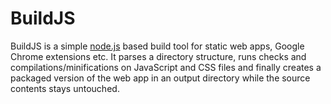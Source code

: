 BuildJS
=======

BuildJS is a simple [node.js](http://nodejs.org/) based build tool for static web
apps, Google Chrome extensions etc. It parses a directory structure, runs checks
and compilations/minifications on JavaScript and CSS files and finally creates a
packaged version of the web app in an output directory while the source contents
stays untouched.
